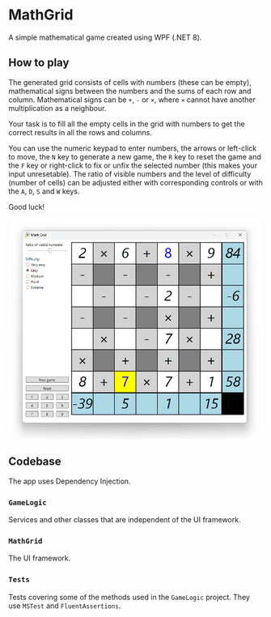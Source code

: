 # MathGrid
A simple mathematical game created using WPF (.NET 8).

## How to play
The generated grid consists of cells with numbers (these can be empty), mathematical signs between the numbers and the sums of each row and column. Mathematical signs can be `+`, `-` or `×`, where `×` cannot have another multiplication as a neighbour.

Your task is to fill all the empty cells in the grid with numbers to get the correct results in all the rows and columns.

You can use the numeric keypad to enter numbers, the arrows or left-click to move, the `N` key to generate a new game, the `R` key to reset the game and the `F` key or right-click to fix or unfix the selected number (this makes your input unresetable). The ratio of visible numbers and the level of difficulty (number of cells) can be adjusted either with corresponding controls or with the `A`, `D`, `S` and `W` keys.

Good luck!

![screenshot](AppScreenshot.png)

## Codebase
The app uses Dependency Injection.
### `GameLogic`
Services and other classes that are independent of the UI framework.
### `MathGrid`
The UI framework.
### `Tests`
Tests covering some of the methods used in the `GameLogic` project. They use `MSTest` and `FluentAssertions`.
